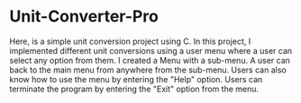 # Unit-Converter-Pro

Here, is a simple unit conversion project using C. In this project, I implemented different unit conversions using a user menu where a user can select any option from them. I created a Menu with a sub-menu. A user can back to the main menu from anywhere from the sub-menu. Users can also know how to use the menu by entering the "Help" option. Users can terminate the program by entering the "Exit" option from the menu.
